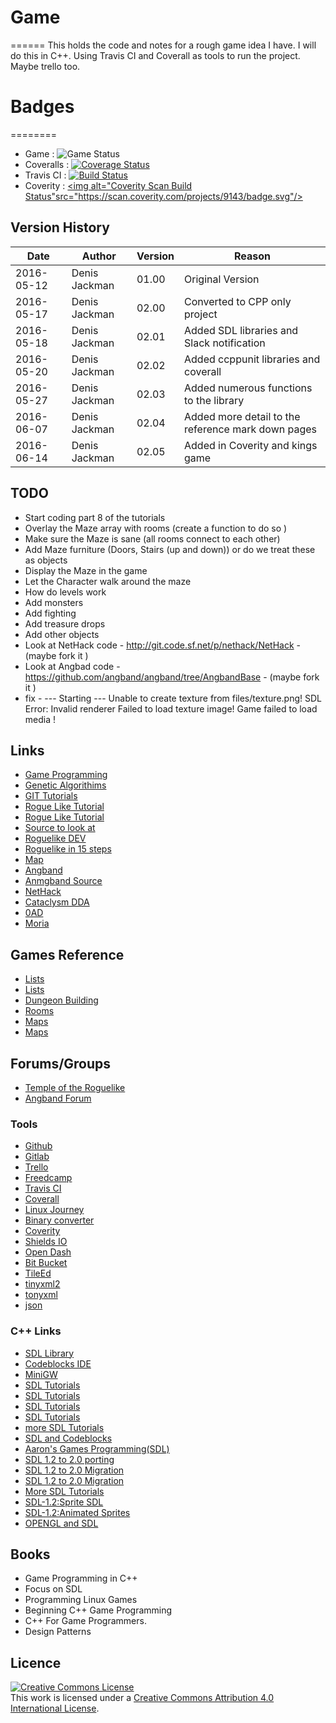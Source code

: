 # Game
======
This holds the code and notes for a rough game idea I have.
I will do this in C++. Using Travis CI and Coverall as tools to run the project. Maybe trello too.

# Badges
========
* Game      : ![Game Status](https://img.shields.io/badge/game-progressing-yellow.svg)
* Coveralls : [![Coverage Status](https://coveralls.io/repos/github/denisjackman/game/badge.svg?branch=master)](https://coveralls.io/github/denisjackman/game?branch=master)
* Travis CI : [![Build Status](https://travis-ci.org/denisjackman/game.svg?branch=master)](https://travis-ci.org/denisjackman/game)
* Coverity  : <a href="https://scan.coverity.com/projects/denisjackman-game"><img alt="Coverity Scan Build Status"src="https://scan.coverity.com/projects/9143/badge.svg"/></a>

## Version History 
|Date |Author|Version|Reason|
|----------|-------------|-----|--------------------------------------|
|2016-05-12|Denis Jackman|01.00|Original Version |
|2016-05-17|Denis Jackman|02.00|Converted to CPP only project |
|2016-05-18|Denis Jackman|02.01|Added SDL libraries and Slack notification |
|2016-05-20|Denis Jackman|02.02|Added ccppunit libraries and coverall |
|2016-05-27|Denis Jackman|02.03|Added numerous functions to the library |
|2016-06-07|Denis Jackman|02.04|Added more detail to the reference mark down pages |
|2016-06-14|Denis Jackman|02.05|Added in Coverity and kings game |

## TODO
* Start coding part 8 of the tutorials 
* Overlay the Maze array with rooms (create a function to do so )
* Make sure the Maze is sane (all rooms connect to each other)
* Add Maze furniture (Doors, Stairs (up and down)) or do we treat these as objects
* Display the Maze in the game
* Let the Character walk around the maze
* How do levels work
* Add monsters
* Add fighting
* Add treasure drops
* Add other objects
* Look at NetHack code - http://git.code.sf.net/p/nethack/NetHack - (maybe fork it )
* Look at Angbad code  - https://github.com/angband/angband/tree/AngbandBase - (maybe fork it )
* fix -  --- Starting ---
Unable to create texture from files/texture.png! SDL Error: Invalid renderer
Failed to load texture image!
Game failed to load media !


## Links
* [Game Programming](http://gameprogrammingpatterns.com/)
* [Genetic Algorithims](http://www.ai-junkie.com/ga/intro/gat1.html)
* [GIT Tutorials](https://www.atlassian.com/git/tutorials/what-is-version-control)
* [Rogue Like Tutorial](http://www.kathekonta.com/rlguide/)
* [Rogue Like Tutorial](https://solarianprogrammer.com/2012/07/12/roguelike-game-cpp-11-part-0/)
* [Source to look at](https://github.com/sol-prog/roguelike)
* [Roguelike DEV](http://www.roguebasin.com/index.php?title=Roguelike_Dev_FAQ)
* [Roguelike in 15 steps](http://www.roguebasin.com/index.php?title=How_to_Write_a_Roguelike_in_15_Steps)
* [Map](http://www.roguebasin.com/index.php?title=Grid_Based_Dungeon_Generator)
* [Angband](http://rephial.org/)
* [Anmgband Source](https://github.com/angband/angband/tree/AngbandBase)
* [NetHack](http://www.nethack.org/)
* [Cataclysm DDA](https://github.com/CleverRaven/Cataclysm-DDA)
* [0AD](https://gitlab.com/0ad)
* [Moria](http://beej.us/moria/)

## Games Reference 
* [Lists](http://roll1d12.blogspot.co.uk/)
* [Lists](http://drumsofwar.wikia.com/wiki/Drums_of_War_Wiki)
* [Dungeon Building](http://roguelikedeveloper.blogspot.co.uk/2007/11/unangband-dungeon-generation-part-one.html)
* [Rooms](http://journal.stuffwithstuff.com/2014/12/21/rooms-and-mazes/)
* [Maps](https://endevagames.wordpress.com/2015/05/29/randomly-generated-maps/)
* [Maps](http://divingintodart.blogspot.co.uk/2015/01/procedural-generation-part-one-making.html)

## Forums/Groups 
* [Temple of the Roguelike](http://forums.roguetemple.com/index.php)
* [Angband Forum](http://angband.oook.cz/forum/index.php)

### Tools 
* [Github](https://github.com/)
* [Gitlab](https://gitlab.com/)
* [Trello](https://trello.com/b/pCvSF4QZ/games-project)
* [Freedcamp](https://freedcamp.com/dashboard)
* [Travis CI](https://travis-ci.org/profile/denisjackman)
* [Coverall](https://coveralls.io/repos)
* [Linux Journey](https://linuxjourney.com)
* [Binary converter](http://www.unit-conversion.info/texttools/convert-text-to-binary/)
* [Coverity](https://scan.coverity.com/projects/denisjackman-game)
* [Shields IO](http://shields.io/)
* [Open Dash](https://open.cdash.org)
* [Bit Bucket](https://bitbucket.org)
* [TileEd](http://www.mapeditor.org/)
* [tinyxml2](http://www.grinninglizard.com/tinyxml2/index.html)
* [tonyxml](http://www.grinninglizard.com/tinyxml/)
* [json](https://github.com/nlohmann/json)

### C++ Links
* [SDL Library](https://www.libsdl.org/index.php)
* [Codeblocks IDE](http://www.codeblocks.org/)
* [MiniGW](http://www.mingw.org/)
* [SDL Tutorials](http://lazyfoo.net/SDL_tutorials/)
* [SDL Tutorials](http://www.sdltutorials.com/)
* [SDL Tutorials](http://www.willusher.io/pages/sdl2/)
* [SDL Tutorials](http://gamedevgeek.com/tutorials/getting-started-with-sdl/)
* [more SDL Tutorials](http://www.sdltutorials.com/)
* [SDL and Codeblocks](http://wiki.codeblocks.org/index.php/Using_SDL_with_Code::Blocks)
* [Aaron's Games Programming(SDL)](http://aaroncox.net/tutorials/2dtutorials/index.html)
* [SDL 1.2 to 2.0 porting](http://blog.stuff-o-matic.com/post/2013/09/15/ASGP-s-Android-Port-Part-II%3A-from-SDL-1.2-to-SDL-2.)
* [SDL 1.2 to 2.0 Migration](https://wiki.libsdl.org/MigrationGuide)
* [SDL 1.2 to 2.0 Migration](http://www.cs.umb.edu/~bazz/cms/index.php?id=sdl-sdl2-migration-experience)
* [More SDL Tutorials](http://www.willusher.io/pages/sdl2/)
* [SDL-1.2:Sprite SDL](http://gamedevgeek.com/tutorials/moving-sprites-with-sdl/)
* [SDL-1.2:Animated Sprites](http://gamedevgeek.com/tutorials/animating-sprites-with-sdl/)
* [OPENGL and SDL](http://headerphile.com/)

## Books 
* Game Programming in C++ 
* Focus on SDL
* Programming Linux Games
* Beginning C++ Game Programming
* C++ For Game Programmers.
* Design Patterns 

## Licence 
<a rel="license" href="http://creativecommons.org/licenses/by/4.0/"><img alt="Creative Commons License" style="border-width:0" src="https://i.creativecommons.org/l/by/4.0/88x31.png" /></a><br />This work is licensed under a <a rel="license" href="http://creativecommons.org/licenses/by/4.0/">Creative Commons Attribution 4.0 International License</a>.
